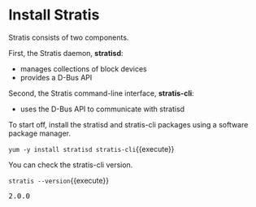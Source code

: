 # Install Stratis

Stratis consists of two components.

First, the Stratis daemon, __stratisd__:
* manages collections of block devices
* provides a D-Bus API

Second, the Stratis command-line interface, __stratis-cli__:
* uses the D-Bus API to communicate with stratisd

To start off, install the stratisd and stratis-cli packages using a software package manager.

`yum -y install stratisd stratis-cli`{{execute}}

You can check the stratis-cli version.

`stratis --version`{{execute}}

<pre class="type">
2.0.0
</pre>
